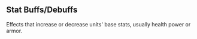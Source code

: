 ## Stat Buffs/Debuffs
Effects that increase or decrease units' base stats, usually health power or armor.